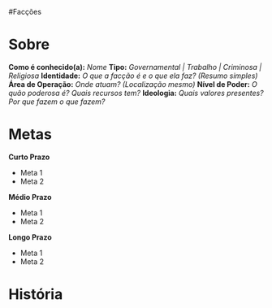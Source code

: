#Facções
# Sobre
**Como é conhecido(a):**  *Nome*
**Tipo:** *Governamental | Trabalho | Criminosa | Religiosa*
**Identidade:** *O que a facção é e o que ela faz? (Resumo simples)*
**Área de Operação:** *Onde atuam? (Localização mesmo)*
**Nível de Poder:** *O quão poderosa é? Quais recursos tem?*
**Ideologia:** *Quais valores presentes? Por que fazem o que fazem?*

# Metas
**Curto Prazo**
- Meta 1
- Meta 2

**Médio Prazo**
- Meta 1
- Meta 2

 **Longo Prazo**
- Meta 1
- Meta 2

# História